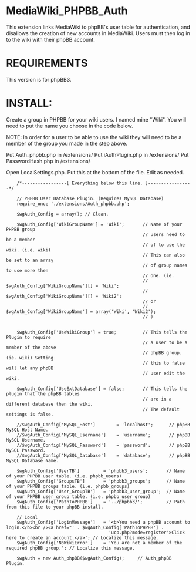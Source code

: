 MediaWiki_PHPBB_Auth
====================

This extension links MediaWiki to phpBB's user table for authentication, and disallows the creation of new accounts in MediaWiki. Users must then log in to the wiki with their phpBB account.

REQUIREMENTS
=================
This version is for phpBB3.

INSTALL:
=================

Create a group in PHPBB for your wiki users. I named mine "Wiki". 
You will need to put the name you choose in the code below. 

NOTE: In order for a user to be able to use the wiki they will need to 
be a member of the group you made in the step above.

Put Auth_phpbb.php in /extensions/
Put iAuthPlugin.php in /extensions/
Put PasswordHash.php in /extensions/

Open LocalSettings.php. Put this at the bottom of the file. Edit as needed.

        /*-----------------[ Everything below this line. ]-----------------*/
        
        // PHPBB User Database Plugin. (Requires MySQL Database)
        require_once './extensions/Auth_phpbb.php';
        
        $wgAuth_Config = array(); // Clean.
        
        $wgAuth_Config['WikiGroupName'] = 'Wiki';       // Name of your PHPBB group
                                                        // users need to be a member
                                                        // of to use the wiki. (i.e. wiki)
                                                        // This can also be set to an array 
                                                        // of group names to use more then 
                                                        // one. (ie. 
                                                        // $wgAuth_Config['WikiGroupName'][] = 'Wiki';
                                                        // $wgAuth_Config['WikiGroupName'][] = 'Wiki2';
                                                        // or
                                                        // $wgAuth_Config['WikiGroupName'] = array('Wiki', 'Wiki2');
                                                        // )
        
        
        $wgAuth_Config['UseWikiGroup'] = true;          // This tells the Plugin to require
                                                        // a user to be a member of the above
                                                        // phpBB group. (ie. wiki) Setting
                                                        // this to false will let any phpBB
                                                        // user edit the wiki.
        
        $wgAuth_Config['UseExtDatabase'] = false;       // This tells the plugin that the phpBB tables
                                                        // are in a different database then the wiki.
                                                        // The default settings is false.
        
        //$wgAuth_Config['MySQL_Host']        = 'localhost';      // phpBB MySQL Host Name.
        //$wgAuth_Config['MySQL_Username']    = 'username';       // phpBB MySQL Username.
        //$wgAuth_Config['MySQL_Password']    = 'password';       // phpBB MySQL Password.
        //$wgAuth_Config['MySQL_Database']    = 'database';       // phpBB MySQL Database Name.
        
        $wgAuth_Config['UserTB']         = 'phpbb3_users';       // Name of your PHPBB user table. (i.e. phpbb_users)
        $wgAuth_Config['GroupsTB']       = 'phpbb3_groups';      // Name of your PHPBB groups table. (i.e. phpbb_groups)
        $wgAuth_Config['User_GroupTB']   = 'phpbb3_user_group';  // Name of your PHPBB user_group table. (i.e. phpbb_user_group)
        $wgAuth_Config['PathToPHPBB']    = '../phpbb3/';         // Path from this file to your phpBB install.
        
        // Local
        $wgAuth_Config['LoginMessage']   = '<b>You need a phpBB account to login.</b><br /><a href="' . $wgAuth_Config['PathToPHPBB'] .
                                           'ucp.php?mode=register">Click here to create an account.</a>'; // Localize this message.
        $wgAuth_Config['NoWikiError']    = 'You are not a member of the required phpBB group.'; // Localize this message.
        
        $wgAuth = new Auth_phpBB($wgAuth_Config);     // Auth_phpBB Plugin.
